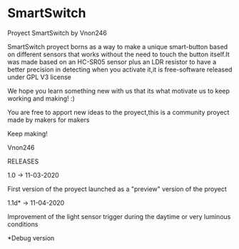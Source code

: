 # SmartSwitch
Proyect SmartSwitch by Vnon246

SmartSwitch proyect borns as a way to make a unique smart-button based
on different sensors that works without the need to touch the button itself.It was
made based on an HC-SR05 sensor plus an LDR resistor to have a better precision
in detecting when you activate it,it is free-software released under GPL V3 license

We hope you learn something new with us that its what motivate us to keep working
and making! :)

You are free to apport new ideas to the proyect,this is a community proyect made by
makers for makers

Keep making!

Vnon246


RELEASES

1.0 -> 11-03-2020

First version of the proyect launched as a "preview" version
of the proyect

1.1d* -> 11-04-2020

Improvement of the light sensor trigger during the daytime
or very luminous conditions

*Debug version
